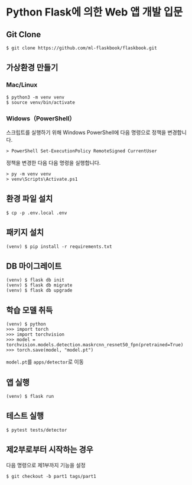 # Python Flask에 의한 Web 앱 개발 입문
## Git Clone

```
$ git clone https://github.com/ml-flaskbook/flaskbook.git
```

## 가상환경 만들기

### Mac/Linux

```
$ python3 -m venv venv
$ source venv/bin/activate
```

### Widows（PowerShell）

스크립트를 실행하기 위해 Windows PowerShell에 다음 명령으로 정책을 변경합니다.

```
> PowerShell Set-ExecutionPolicy RemoteSigned CurrentUser
```

정책을 변경한 다음 다음 명령을 실행합니다.

```
> py -m venv venv
> venv\Scripts\Activate.ps1
```

## 환경 파일 설치

```
$ cp -p .env.local .env
```

## 패키지 설치

```
(venv) $ pip install -r requirements.txt
```

## DB 마이그레이트

```
(venv) $ flask db init
(venv) $ flask db migrate
(venv) $ flask db upgrade
```

## 학습 모델 취득

```
(venv) $ python
>>> import torch
>>> import torchvision
>>> model = torchvision.models.detection.maskrcnn_resnet50_fpn(pretrained=True)
>>> torch.save(model, "model.pt")
```

`model.pt`를 `apps/detector`로 이동

## 앱 실행

```
(venv) $ flask run
```

## 테스트 실행

```
$ pytest tests/detector
```

## 제2부로부터 시작하는 경우

다음 명령으로 제1부까지 기능을 설정

```
$ git checkout -b part1 tags/part1
```